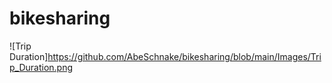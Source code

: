 # bikesharing

![Trip Duration]https://github.com/AbeSchnake/bikesharing/blob/main/Images/Trip_Duration.png
